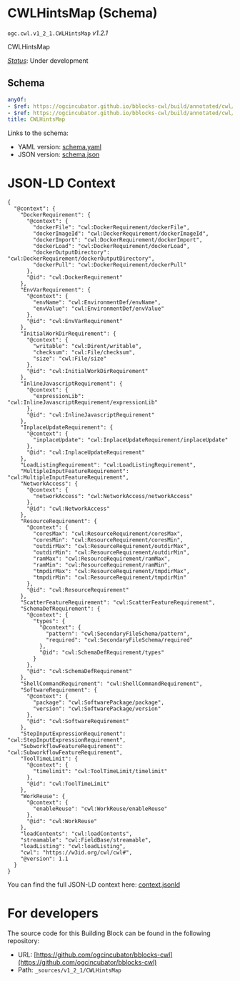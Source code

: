 
# CWLHintsMap (Schema)

`ogc.cwl.v1_2_1.CWLHintsMap` *v1.2.1*

CWLHintsMap

[*Status*](http://www.opengis.net/def/status): Under development

## Schema

```yaml
anyOf:
- $ref: https://ogcincubator.github.io/bblocks-cwl/build/annotated/cwl/v1_2_1/CWLRequirementsMap/schema.yaml
- $ref: https://ogcincubator.github.io/bblocks-cwl/build/annotated/cwl/v1_2_1/CWLHintsMapExtras/schema.yaml
title: CWLHintsMap

```

Links to the schema:

* YAML version: [schema.yaml](https://ogcincubator.github.io/bblocks-cwl/build/annotated/cwl/v1_2_1/CWLHintsMap/schema.json)
* JSON version: [schema.json](https://ogcincubator.github.io/bblocks-cwl/build/annotated/cwl/v1_2_1/CWLHintsMap/schema.yaml)


# JSON-LD Context

```jsonld
{
  "@context": {
    "DockerRequirement": {
      "@context": {
        "dockerFile": "cwl:DockerRequirement/dockerFile",
        "dockerImageId": "cwl:DockerRequirement/dockerImageId",
        "dockerImport": "cwl:DockerRequirement/dockerImport",
        "dockerLoad": "cwl:DockerRequirement/dockerLoad",
        "dockerOutputDirectory": "cwl:DockerRequirement/dockerOutputDirectory",
        "dockerPull": "cwl:DockerRequirement/dockerPull"
      },
      "@id": "cwl:DockerRequirement"
    },
    "EnvVarRequirement": {
      "@context": {
        "envName": "cwl:EnvironmentDef/envName",
        "envValue": "cwl:EnvironmentDef/envValue"
      },
      "@id": "cwl:EnvVarRequirement"
    },
    "InitialWorkDirRequirement": {
      "@context": {
        "writable": "cwl:Dirent/writable",
        "checksum": "cwl:File/checksum",
        "size": "cwl:File/size"
      },
      "@id": "cwl:InitialWorkDirRequirement"
    },
    "InlineJavascriptRequirement": {
      "@context": {
        "expressionLib": "cwl:InlineJavascriptRequirement/expressionLib"
      },
      "@id": "cwl:InlineJavascriptRequirement"
    },
    "InplaceUpdateRequirement": {
      "@context": {
        "inplaceUpdate": "cwl:InplaceUpdateRequirement/inplaceUpdate"
      },
      "@id": "cwl:InplaceUpdateRequirement"
    },
    "LoadListingRequirement": "cwl:LoadListingRequirement",
    "MultipleInputFeatureRequirement": "cwl:MultipleInputFeatureRequirement",
    "NetworkAccess": {
      "@context": {
        "networkAccess": "cwl:NetworkAccess/networkAccess"
      },
      "@id": "cwl:NetworkAccess"
    },
    "ResourceRequirement": {
      "@context": {
        "coresMax": "cwl:ResourceRequirement/coresMax",
        "coresMin": "cwl:ResourceRequirement/coresMin",
        "outdirMax": "cwl:ResourceRequirement/outdirMax",
        "outdirMin": "cwl:ResourceRequirement/outdirMin",
        "ramMax": "cwl:ResourceRequirement/ramMax",
        "ramMin": "cwl:ResourceRequirement/ramMin",
        "tmpdirMax": "cwl:ResourceRequirement/tmpdirMax",
        "tmpdirMin": "cwl:ResourceRequirement/tmpdirMin"
      },
      "@id": "cwl:ResourceRequirement"
    },
    "ScatterFeatureRequirement": "cwl:ScatterFeatureRequirement",
    "SchemaDefRequirement": {
      "@context": {
        "types": {
          "@context": {
            "pattern": "cwl:SecondaryFileSchema/pattern",
            "required": "cwl:SecondaryFileSchema/required"
          },
          "@id": "cwl:SchemaDefRequirement/types"
        }
      },
      "@id": "cwl:SchemaDefRequirement"
    },
    "ShellCommandRequirement": "cwl:ShellCommandRequirement",
    "SoftwareRequirement": {
      "@context": {
        "package": "cwl:SoftwarePackage/package",
        "version": "cwl:SoftwarePackage/version"
      },
      "@id": "cwl:SoftwareRequirement"
    },
    "StepInputExpressionRequirement": "cwl:StepInputExpressionRequirement",
    "SubworkflowFeatureRequirement": "cwl:SubworkflowFeatureRequirement",
    "ToolTimeLimit": {
      "@context": {
        "timelimit": "cwl:ToolTimeLimit/timelimit"
      },
      "@id": "cwl:ToolTimeLimit"
    },
    "WorkReuse": {
      "@context": {
        "enableReuse": "cwl:WorkReuse/enableReuse"
      },
      "@id": "cwl:WorkReuse"
    },
    "loadContents": "cwl:loadContents",
    "streamable": "cwl:FieldBase/streamable",
    "loadListing": "cwl:loadListing",
    "cwl": "https://w3id.org/cwl/cwl#",
    "@version": 1.1
  }
}
```

You can find the full JSON-LD context here:
[context.jsonld](https://ogcincubator.github.io/bblocks-cwl/build/annotated/cwl/v1_2_1/CWLHintsMap/context.jsonld)


# For developers

The source code for this Building Block can be found in the following repository:

* URL: [https://github.com/ogcincubator/bblocks-cwl](https://github.com/ogcincubator/bblocks-cwl)
* Path: `_sources/v1_2_1/CWLHintsMap`

